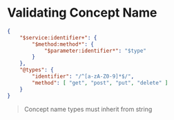 # Validating Concept Name

```json
{
    "$service:identifier+": {
        "$method:method*": {
            "$parameter:identifier*": "$type"
        }
    },
    "@types": {
        "identifier": "/^[a-zA-Z0-9]*$/",
        "method": [ "get", "post", "put", "delete" ]
    }
}
```

> Concept name types must inherit from string
